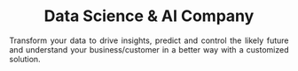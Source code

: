 <h1 align = "center">Data Science & AI Company</h1>

<div align = "justify">

Transform your data to drive insights, predict and control the likely future and understand your business/customer in a better way with a customized solution.

</div>

